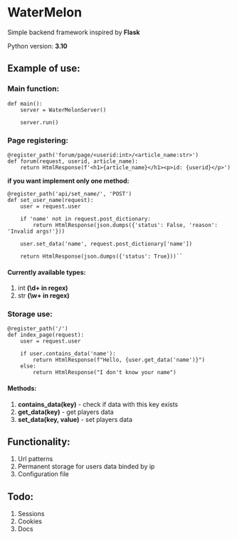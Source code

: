 # WaterMelon
Simple backend framework inspired by **Flask**

Python version: **3.10**

## Example of use:

### Main function:
    def main():
        server = WaterMelonServer()

        server.run()

### Page registering:
    @register_path('forum/page/<userid:int>/<article_name:str>')
    def forum(request, userid, article_name):
        return HtmlResponse(f'<h1>{article_name}</h1><p>id: {userid}</p>')

**if you want implement only one method:**
    
    @register_path('api/set_name/', 'POST')
    def set_user_name(request):
        user = request.user

        if 'name' not in request.post_dictionary:
            return HtmlResponse(json.dumps({'status': False, 'reason': 'Invalid args!'}))

        user.set_data('name', request.post_dictionary['name'])

        return HtmlResponse(json.dumps({'status': True}))``

#### Currently available types:
1. int **(\d+ in regex)**
2. str **(\w+ in regex)**

### Storage use:
    @register_path('/')
    def index_page(request):
        user = request.user

        if user.contains_data('name'):
            return HtmlResponse(f"Hello, {user.get_data('name')}")
        else:
            return HtmlResponse("I don't know your name")

#### Methods:
1. **contains_data(key)** - check if data with this key exists
2. **get_data(key)** - get players data
3. **set_data(key, value)** - set players data

## Functionality:

1. Url patterns
2. Permanent storage for users data binded by ip 
3. Configuration file

## Todo:
1. Sessions
2. Cookies
3. Docs